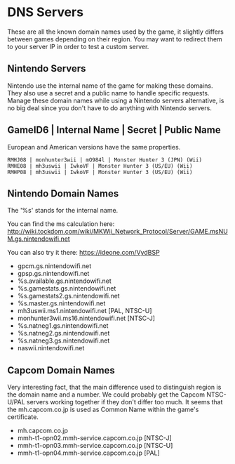 # DNS Servers
These are all the known domain names used by the game, it slightly differs between games depending on their region. You may want to redirect them to your server IP in order to test a custom server.



Nintendo Servers
----------------
Nintendo use the internal name of the game for making these domains. They also use a secret and a public name to handle specific requests. Manage these domain names while using a Nintendo servers alternative, is no big deal since you don't have to do anything with Nintendo servers.



GameID6 | Internal Name | Secret | Public Name
----------------------------------------------
European and American versions have the same properties.
```
RMHJ08 | monhunter3wii | mO984l | Monster Hunter 3 (JPN) (Wii)
RMHE08 | mh3uswii | IwkoVF | Monster Hunter 3 (US/EU) (Wii)
RMHP08 | mh3uswii | IwkoVF | Monster Hunter 3 (US/EU) (Wii)
```


Nintendo Domain Names
---------------------
The '%s' stands for the internal name.

You can find the ms calculation here:
http://wiki.tockdom.com/wiki/MKWii_Network_Protocol/Server/GAME.msNUM.gs.nintendowifi.net

You can also try it there: https://ideone.com/VydBSP

 * gpcm.gs.nintendowifi.net
 * gpsp.gs.nintendowifi.net
 * %s.available.gs.nintendowifi.net
 * %s.gamestats.gs.nintendowifi.net
 * %s.gamestats2.gs.nintendowifi.net
 * %s.master.gs.nintendowifi.net
 * mh3uswii.ms1.nintendowifi.net [PAL, NTSC-U]
 * monhunter3wii.ms16.nintendowifi.net [NTSC-J]
 * %s.natneg1.gs.nintendowifi.net
 * %s.natneg2.gs.nintendowifi.net
 * %s.natneg3.gs.nintendowifi.net
 * naswii.nintendowifi.net



Capcom Domain Names
-------------------
Very interesting fact, that the main difference used to distinguish region is the domain name and a number. We could probably get the Capcom NTSC-U/PAL servers working together if they don't differ too much. It seems that the mh.capcom.co.jp is used as Common Name within the game's certificate.

 * mh.capcom.co.jp
 * mmh-t1-opn02.mmh-service.capcom.co.jp [NTSC-J]
 * mmh-t1-opn03.mmh-service.capcom.co.jp [NTSC-U]
 * mmh-t1-opn04.mmh-service.capcom.co.jp [PAL]
